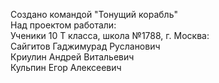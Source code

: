 Создано командой "Тонущий корабль"
<br>
Над проектом работали:
<br>
Ученики 10 Т класса, школа №1788, г. Москва:
<br>
Сайгитов Гаджимурад Русланович
<br>
Криулин Андрей Витальевич 
<br>
Кульпин Егор Алексеевич

